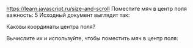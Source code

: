 
https://learn.javascript.ru/size-and-scroll
Поместите мяч в центр поля
важность: 5
Исходный документ выглядит так:


Каковы координаты центра поля?

Вычислите их и используйте, чтобы поместить мяч в центр поля: